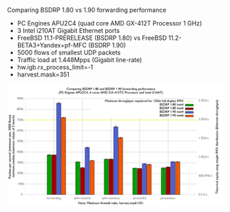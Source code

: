 Comparing BSDRP 1.80 vs 1.90 forwarding performance
  - PC Engines APU2C4 (quad core AMD GX-412T Processor 1 GHz)
  - 3 Intel i210AT Gigabit Ethernet ports
  - FreeBSD 11.1-PRERELEASE (BSDRP 1.80) vs FreeBSD 11.2-BETA3+Yandex+pf-MFC (BSDRP 1.90)
  - 5000 flows of smallest UDP packets
  - Traffic load at 1.448Mpps (Gigabit line-rate)
  - hw.igb.rx_process_limit=-1
  - harvest.mask=351

![Comparing BSDRP 1.80 vs 1.90 forwarding performance](graph.png)
